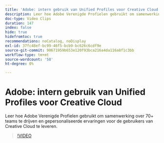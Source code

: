 ```yaml
---
title: 'Adobe: intern gebruik van Unified Profiles voor Creative Cloud'
description: Leer hoe Adobe Verenigde Profielen gebruikt om samenwerking over 70+ teams te drijven en gepersonaliseerde ervaringen voor de gebruikers van Creative Cloud te leveren.
doc-type: Video Clips
duration: 147
index: false
hide: true
hidefromtoc: true
recommendations: noCatalog, noDisplay
exl-id: 37fc48ef-bc99-46f5-bcb9-bc626c6cdf9e
source-git-commit: 90671959b653e120f93bca216a4da116a8f1c3bb
workflow-type: tm+mt
source-wordcount: '58'
ht-degree: 0%

---
```


# Adobe: intern gebruik van Unified Profiles voor Creative Cloud

Leer hoe Adobe Verenigde Profielen gebruikt om samenwerking over 70+ teams te drijven en gepersonaliseerde ervaringen voor de gebruikers van Creative Cloud te leveren.

<!-- 62_S655_3442541_146_adobes-internal-use-of-unified-profiles-for-creative-cloud -->
>[!VIDEO](https://video.tv.adobe.com/v/3458283/?learn=on&enablevpops=true)
